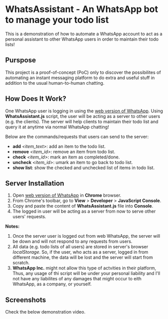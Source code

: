 # WhatsAssistant - An WhatsApp bot to manage your todo list
This is a demonstration of how to automate a WhatsApp account to act as a personal assistant to other WhatsApp users in order to maintain their todo lists!

## Purspose
This project is a proof-of-concept (PoC) only to discover the possibilites of automating an instant messaging platform to do extra and useful stuff in addition to the usual human-to-human chatting. 

## How Does It Work?
One WhatsApp user is logging in using the [web version of WhatsApp](https://web.whatsapp.com). Using **WhatsAssistant.js** script, the user will be acting as a server to other users (e.g. the clients). The server will help clients to maintain their todo list and query it at anytime via normal WhatsApp chatting!

Below are the commands/requests that users can send to the server:
- **add** *\<item_text\>*: add an item to the todo list.
- **remove** *\<item_id\>*: remove an item from todo list.
- **check** *\<item_id\>*: mark an item as completed/done.
- **uncheck** *\<item_id\>*: umark an item to go back to todo list.
- **show list**: show the checked and unchecked list of items in todo list.

## Server Installation
1. Open [web version of WhatsApp](https://web.whatsapp.com) in **Chrome** browser.
2. From Chrome's toolbar, go to **View** > **Developer** > **JavaScript Console**.
3. Copy and paste the content of **WhatsAssistant.js** file into **Console**.
4. The logged in user will be acting as a server from now to serve other users' requests.

**Notes:** 
1. Once the server user is logged out from web WhatsApp, the server will be down and will not respond to any requests from users.
2. All data (e.g. todo lists of all users) are stored in server's browser *localStorage*. So, if the user, who acts as a server, logged in from different machine, the data will be lost and the server will start from scratch.
3. **WhatsApp Inc.** might not allow this type of actvities in their platform, Thus, any usage of thi script will be under your personal liability and I'll not have any liabilites of any damages that might occur to eith WhatsApp, as a company, or yourself.


## Screenshots
Check the below demonstration video.

